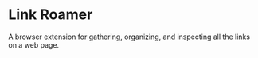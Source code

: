 # Link Roamer

A browser extension for gathering, organizing, and inspecting all the links on a web page.
